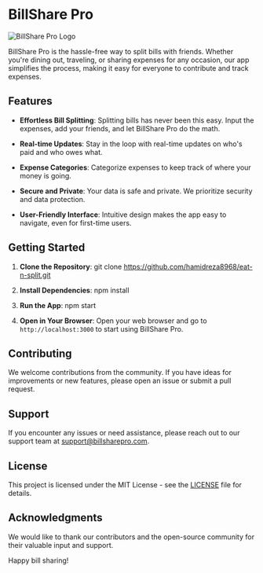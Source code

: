 # BillShare Pro

![BillShare Pro Logo](logo.png)

BillShare Pro is the hassle-free way to split bills with friends. Whether you're dining out, traveling, or sharing expenses for any occasion, our app simplifies the process, making it easy for everyone to contribute and track expenses.

## Features

- **Effortless Bill Splitting**: Splitting bills has never been this easy. Input the expenses, add your friends, and let BillShare Pro do the math.

- **Real-time Updates**: Stay in the loop with real-time updates on who's paid and who owes what.

- **Expense Categories**: Categorize expenses to keep track of where your money is going.

- **Secure and Private**: Your data is safe and private. We prioritize security and data protection.

- **User-Friendly Interface**: Intuitive design makes the app easy to navigate, even for first-time users.

## Getting Started

1. **Clone the Repository**: git clone https://github.com/hamidreza8968/eat-n-split.git

2. **Install Dependencies**: npm install

3. **Run the App**: npm start

4. **Open in Your Browser**:
Open your web browser and go to `http://localhost:3000` to start using BillShare Pro.

## Contributing

We welcome contributions from the community. If you have ideas for improvements or new features, please open an issue or submit a pull request.

## Support

If you encounter any issues or need assistance, please reach out to our support team at support@billsharepro.com.

## License

This project is licensed under the MIT License - see the [LICENSE](LICENSE) file for details.

## Acknowledgments

We would like to thank our contributors and the open-source community for their valuable input and support.

Happy bill sharing!


